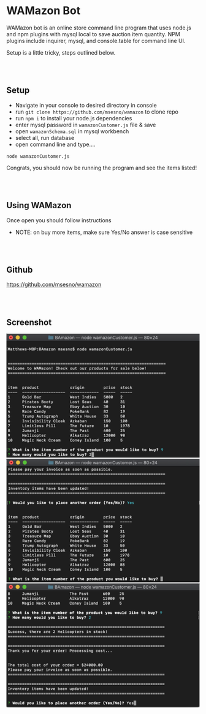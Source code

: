# WAMazon Bot
WAMazon bot is an online store command line program that uses node.js and npm plugins with mysql local to save auction item quantity. NPM plugins include inquirer, mysql, and console.table for command line UI.
 
Setup is a little tricky, steps outlined below. 

<br><br>

## Setup
- Navigate in your console to desired directory in console 
- run ```git clone https://github.com/msesno/wamazon``` to clone repo
- run ```npm i``` to install your node.js dependencies 
- enter mysql password in ```wamazonCustomer.js``` file & save
- open ```wamazonSchema.sql``` in mysql workbench
- select all, run database
- open command line and type....
```
node wamazonCustomer.js
```

Congrats, you should now be running the program and see the items listed! 

<br><br>

## Using WAMazon
Once open you should follow instructions 

- NOTE: on buy more items, make sure Yes/No answer is case sensitive

<br><br>

## Github 
https://github.com/msesno/wamazon

<br><br>

## Screenshot
<img src="ss1.png"><br>
<img src="ss2.png"><br>
<img src="ss3.png"><br>